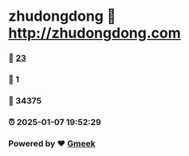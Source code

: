 # zhudongdong :link: http://zhudongdong.com 
### :page_facing_up: [23](http://zhudongdong.com/tag.html) 
### :speech_balloon: 1 
### :hibiscus: 34375 
### :alarm_clock: 2025-01-07 19:52:29 
### Powered by :heart: [Gmeek](https://github.com/Meekdai/Gmeek)
